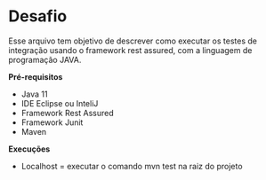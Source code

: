 # Desafio
Esse arquivo tem objetivo de descrever como executar os testes de integração usando o framework rest assured, com a linguagem de programação JAVA.

**Pré-requisitos**

- Java 11
- IDE Eclipse ou InteliJ
- Framework Rest Assured
- Framework Junit
- Maven

**Execuções**
- Localhost = executar o comando mvn test na raiz do projeto
